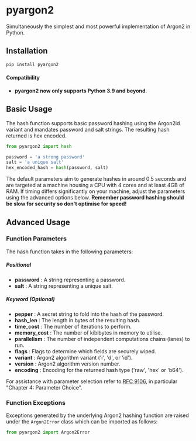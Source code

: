 # pyargon2

Simultaneously the simplest and most powerful implementation of Argon2 in Python.

## Installation 

```bash
pip install pyargon2
```

#### Compatibility

- **pyargon2 now only supports Python 3.9 and beyond**.

## Basic Usage

The hash function supports basic password hashing using the Argon2id variant and mandates password and salt strings. The resulting hash returned is hex encoded.

```python
from pyargon2 import hash

password = 'a strong password'
salt = 'a unique salt'
hex_encoded_hash = hash(password, salt)
```

The default parameters aim to generate hashes in around 0.5 seconds and are targeted at a machine housing a CPU with 4 cores and at least 4GB of RAM. If timing differs significantly on your machine, adjust the parameters using the advanced options below.
**Remember password hashing should be slow for security so don't optimise for speed!**

## Advanced Usage

### Function Parameters

The hash function takes in the following parameters:

##### Positional

- **password** : A string representing a password.
- **salt** : A string representing a unique salt.

##### Keyword (Optional)

- **pepper** : A secret string to fold into the hash of the password.
- **hash_len** : The length in bytes of the resulting hash.
- **time_cost** : The number of iterations to perform.
- **memory_cost** : The number of kibibytes in memory to utilise.
- **parallelism** : The number of independent computations chains (lanes) to run.
- **flags** : Flags to determine which fields are securely wiped.
- **variant** : Argon2 algorithm variant ('i', 'd', or 'id').
- **version** : Argon2 algorithm version number.
- **encoding** : Encoding for the returned hash type ('raw', 'hex' or 'b64').

For assistance with parameter selection refer to [RFC 9106](https://www.rfc-editor.org/rfc/rfc9106.html), in particular "Chapter 4: Parameter Choice".

### Function Exceptions

Exceptions generated by the underlying Argon2 hashing function are raised under the `Argon2Error` class which can be imported as follows:

```python
from pyargon2 import Argon2Error
```
